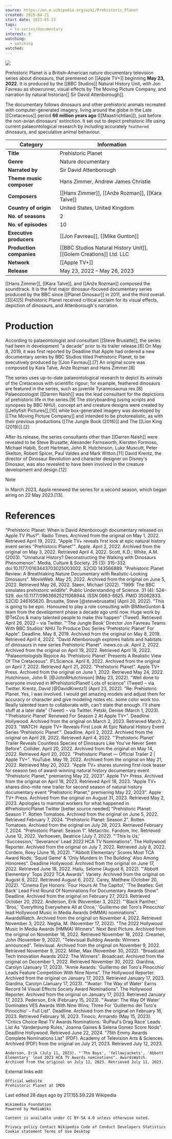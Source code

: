 ```yaml
---
source: https://en.m.wikipedia.org/wiki/Prehistoric_Planet
created: 2025-04-21
start date: 2023-05-23
tags:
  - tv-series/documentary
interest: 8
watching:
  - watching
watched:
---
```

![](https://upload.wikimedia.org/wikipedia/en/2/2f/Prehistoric_Planet_2022_cover.jpg)

Prehistoric Planet is a British–American nature documentary television series about dinosaurs, that premiered on [[Apple TV+]] beginning **May 23, 2022.** It is produced by the [[BBC Studios]] Natural History Unit, with Jon Favreau as showrunner, visual effects by The Moving Picture Company, and narration by natural historian[[ Sir David Attenborough]].

The documentary follows dinosaurs and other prehistoric animals recreated with computer-generated imagery, living around the globe in the Late [[Cretaceous]] period **66 million years ago** ([[Maastrichtian]]), just before the non-avian dinosaurs' extinction. It set out to depict prehistoric life using current palaeontological research by including accurately `feathered` dinosaurs, and speculative animal behaviour.

| **Category**             | **Information**                                                    |
| ------------------------ | ------------------------------------------------------------------ |
| **Title**                | Prehistoric Planet                                                 |
| **Genre**                | Nature documentary                                                 |
| **Narrated by**          | Sir David Attenborough                                             |
| **Theme music composer** | Hans Zimmer, Andrew James Christie                                 |
| **Composers**            | [[Hans Zimmer]], [[Anže Rozman]], [[Kara Talve]]                   |
| **Country of origin**    | United States, United Kingdom                                      |
| **No. of seasons**       | 2                                                                  |
| **No. of episodes**      | 10                                                                 |
| **Executive producers**  | [[Jon Favreau]], [[Mike Gunton]]                                   |
| **Production companies** | [[BBC Studios Natural History Unit]], [[Golem Creations]] Ltd. LLC |
| **Network**              | [[Apple TV+]]                                                      |
| **Release**              | May 23, 2022 – May 26, 2023                                        |

[[Hans Zimmer]], [[Kara Talve]], and [[Anže Rozman]] composed the soundtrack. It is the first major dinosaur-focused documentary series produced by the BBC since [[Planet Dinosaur]] in 2011, and the third overall.[3][4][5] Prehistoric Planet received critical acclaim for its visual effects, depiction of dinosaurs, and Attenborough's narration.

# Production

According to palaeontologist and consultant [[Steve Brusatte]], the series had been in development "a decade" prior to its trailer release.[6] On May 8, 2019, it was first reported by Deadline that Apple had ordered a new documentary series by BBC Studios titled Prehistoric Planet, to be executively produced by [[Jon Favreau]].[7] An original score was composed by Kara Talve, Anže Rozman and Hans Zimmer.[8]

The series uses up-to-date palaeontological research to depict its animals of the Cretaceous with scientific rigour; for example, feathered dinosaurs are featured in the series, such as juvenile Tyrannosaurus rex.[8] Palaeozoologist [[Darren Naish]] was the lead consultant for the depictions of prehistoric life in the series.[9] The storyboarding (using scripts and synopses by BBC NHU), concept art and creature designs were created by [[Jellyfish Pictures]],[10] while box-generated imagery was developed by [[The Moving Picture Company]] and intended to be photorealistic, as with their previous productions [[The Jungle Book (2016)]] and The [[Lion King (2019)]].[2]

After its release, the series consultants other than [[Darren Naish]] were revealed to be Steve Brusatte, Alexander Farnsworth, Kiersten Formoso, Michael Habib, Scott Hartman, John R. Hutchinson, Luke Muscutt, Peter Skelton, Robert Spicer, Paul Valdes and Mark Witton.[11] David Krentz, the director of Dinosaur Revolution and character designer on Disney's Dinosaur, was also revealed to have been involved in the creature development and design.[12]

> [!NOTE]
> In March 2023, Apple renewed the series for a second season, which began airing on 22 May 2023.[13].

# References

"Prehistoric Planet: When is David Attenborough documentary released on Apple TV Plus?". Radio Times. Archived from the original on May 1, 2022. Retrieved April 19, 2022.
"Apple TV+ reveals first look at epic natural history event series "Prehistoric Planet"". Apple. April 2, 2022. Archived from the original on May 3, 2022. Retrieved April 4, 2022.
Scott, K.D.; White, A.M. (2003). "Unnatural History? Deconstructing the Walking with Dinosaurs Phenomenon". Media, Culture & Society. 25 (3): 315–332. doi:10.1177/0163443703025003002. S2CID 143566889.
"Prehistoric Planet Review: A Breathtaking Nature Documentary with Realistic-Looking Dinosaurs". MovieWeb. May 25, 2022. Archived from the original on June 5, 2022. Retrieved May 26, 2022.
Støen, Michael (2022). "1999: The BBC simulates prehistoric wildlife". Public Understanding of Science. 31 (4): 524–529. doi:10.1177/09636625211068944. ISSN 0963-6625. PMID 35062833. S2CID 246165620.
Brusatte, Steve [@stevebrusatte] (April 20, 2022). "This is going to be epic. Honoured to play a role consulting with @MikeGunton & team from the development phase a decade ago until now. Huge work by @TetZoo & many talented people to make this happen" (Tweet). Retrieved April 26, 2022 – via Twitter.
"'The Jungle Book' Director Jon Favreau Teams With BBC Studios' NHU To Produce Doc Series 'Prehistoric Planet' For Apple". Deadline. May 8, 2019. Archived from the original on May 8, 2019. Retrieved April 4, 2022.
"David Attenborough explores habits and habitats of dinosaurs in new series Prehistoric Planet". inews.co.uk. April 2, 2022. Archived from the original on April 19, 2022. Retrieved April 19, 2022.
"Palaeontologists Rejoice As 'Prehistoric Planet' Presents A Realistic View Of The Cretaceous". IFLScience. April 6, 2022. Archived from the original on April 7, 2022. Retrieved April 21, 2022.
"Prehistoric Planet". Apple TV+ Press. Archived from the original on June 1, 2022. Retrieved May 24, 2022.
Hutchinson, John R. [@JohnRHutchinson] (May 23, 2022). "Well done to everyone involved in #PrehistoricPlanet! Lots of science" (Tweet) – via Twitter.
Krentz, David [@DavidKrentz1] (April 23, 2022). "Re: Prehistoric Planet. Yes, I was involved. I would get amazing models and adjust them for accuracy or character and give modeling notes etc. some color work too. Really talented team to collaborate with, can't state that enough. I'll share stuff at a later date" (Tweet) – via Twitter.
Petski, Denise (March 1, 2023). "'Prehistoric Planet' Renewed For Season 2 At Apple TV+". Deadline Hollywood. Archived from the original on March 2, 2023. Retrieved March 2, 2023.
"WATCH: Apple TV+ Reveals First Look At Epic Natural History Event Series 'Prehistoric Planet'". Deadline. April 2, 2022. Archived from the original on April 28, 2022. Retrieved April 4, 2022.
"'Prehistoric Planet' Trailer Reveals Countless Species of Dinosaurs Like You've Never Seen Before". Collider. April 20, 2022. Archived from the original on May 14, 2022. Retrieved April 20, 2022.
"Prehistoric Planet — Official Trailer 2 | Apple TV+". YouTube. May 19, 2022. Archived from the original on May 21, 2022. Retrieved May 20, 2022.
"Apple TV+ shares stunning first-look teaser for season two of award-winning natural history documentary event "Prehistoric Planet," premiering May 22, 2023". Apple TV+ Press. Archived from the original on April 18, 2023. Retrieved April 18, 2023.
"Apple TV+ shares dino-mite new trailer for second season of natural history documentary event "Prehistoric Planet," premiering May 22, 2023". Apple TV+ Press. Archived from the original on August 31, 2023. Retrieved May 2, 2023.
Apologies to mammal workers for what happened in #PrehistoricPlanet Twitter [better source needed]
"Prehistoric Planet: Season 1". Rotten Tomatoes. Archived from the original on June 5, 2022. Retrieved February 7, 2024.
"Prehistoric Planet: Season 2". Rotten Tomatoes. Archived from the original on July 28, 2023. Retrieved February 7, 2024.
"Prehistoric Planet: Season 1". Metacritic. Fandom, Inc. Retrieved June 12, 2022.
Verhoeven, Beatrice (July 7, 2022). "'This Is Us,' 'Succession,' 'Severance' Lead 2022 HCA TV Nominations". The Hollywood Reporter. Archived from the original on July 7, 2022. Retrieved July 8, 2022.
Cordero, Rosy (June 16, 2022). "'Abbott Elementary' Scores Most TCA Award Nods; 'Squid Game' & 'Only Murders In The Building' Also Among Honorees". Deadline Hollywood. Archived from the original on June 17, 2022. Retrieved June 18, 2022.
Hailu, Selome (August 6, 2022). "'Abbott Elementary' Tops 2022 TCA Awards". Variety. Archived from the original on August 6, 2022. Retrieved August 6, 2022.
Carey, Matthew (October 20, 2022). "Cinema Eye Honors: 'Four Hours At The Capitol,' 'The Beatles: Get Back' Lead First Round Of Nominations For Documentary Awards Show". Deadline. Archived from the original on February 27, 2023. Retrieved October 20, 2022.
Anderson, Erik (November 3, 2022). "'Black Panther,' 'Bros,' 'Everything Everywhere All at Once,' 'Guillermo del Toro's Pinocchio' lead Hollywood Music in Media Awards (HMMA) nominations". AwardsWatch. Archived from the original on November 4, 2022. Retrieved November 3, 2022.
Neglia, M. (November 17, 2022). "The 2022 Hollywood Music In Media Awards (HMMA) Winners". Next Best Picture. Archived from the original on November 18, 2022. Retrieved November 18, 2022.
Creamer, John (November 9, 2022). "Televisual Bulldog Awards: Winners announced". Televisual. Archived from the original on November 9, 2022. Retrieved November 9, 2022.
Miller, Max (November 30, 2022). "Broadcast Tech Innovation Awards 2022: The Winners". Broadcast. Archived from the original on December 1, 2022. Retrieved November 30, 2022.
Giardina, Carolyn (January 17, 2023). "Annie Awards: 'Guillermo del Toro's Pinocchio' Leads Feature Competition With Nine Noms". The Hollywood Reporter. Archived from the original on January 17, 2023. Retrieved January 17, 2023.
Giardina, Carolyn (January 17, 2023). "'Avatar: The Way of Water' Earns Record 14 Visual Effects Society Award Nominations". The Hollywood Reporter. Archived from the original on January 17, 2023. Retrieved January 17, 2023.
Pederson, Erik (February 15, 2023). "'Avatar: The Way Of Water' Dominates VES Awards With Nine Wins; Three For 'Guillermo del Toro's Pinocchio' – Full List". Deadline. Archived from the original on February 16, 2023. Retrieved February 16, 2023.
Tinoco, Armando (May 15, 2023). "Critics Choice Real TV Awards Nominations: 'RuPaul's Drag Race' Leads List As 'Vanderpump Rules,' Joanna Gaines & Selena Gomez Score Nods". Deadline Hollywood. Retrieved June 22, 2024.
"75th Emmy Awards Complete Nominations List" (PDF). Academy of Television Arts & Sciences. Archived (PDF) from the original on July 21, 2023. Retrieved July 12, 2023.

    Anderson, Erik (July 11, 2023). "'The Boys', 'Yellowjackets', 'Abbott Elementary' lead 2023 HCA TV Awards nominations". AwardsWatch. Archived from the original on July 11, 2023. Retrieved July 11, 2023.

External links
edit

    Official website
    Prehistoric Planet at IMDb

Last edited 28 days ago by 217.155.59.228
Wikipedia

    Wikimedia Foundation
    Powered by MediaWiki

    Content is available under CC BY-SA 4.0 unless otherwise noted.

    Privacy policy Contact Wikipedia Code of Conduct Developers Statistics Cookie statement Terms of Use Desktop 

